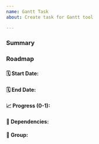 ```yaml
---
name: Gantt Task
about: Create task for Gantt tool

---
```


### Summary

### Roadmap
#### 🗓 Start Date:
#### 🗓 End Date:
#### 📈 Progress (0-1):
#### 📝 Dependencies:
#### 🧮 Group:
